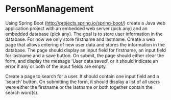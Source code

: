 # PersonManagement

Using Spring Boot (http://projects.spring.io/spring-boot/) create a Java web application project with an embedded web server (pick any) and an embedded database (pick any).
The goal is to store user information in the database. For now we only store firstname and lastname.
Create a web page that allows entering of new user data and stores the information in the database. The page should display an input field for firstname, an input field for lastname and a save button.
On submit, the page should either clear the form, and display the message ‘User data saved’, or it should indicate an error if any or both of the input fields are empty.

Create a page to search for a user. It should contain one input field and a ‘search’ button. On submitting the form, it should display a list of all users were either the firstname or the lastname or both together contain the search word(s).